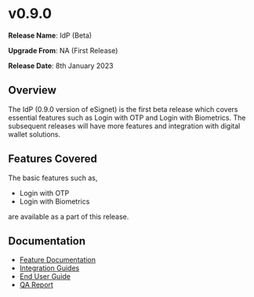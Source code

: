# v0.9.0

**Release Name**: IdP (Beta)

**Upgrade From**: NA (First Release)

**Release Date**: 8th January 2023

## Overview

The IdP (0.9.0 version of eSignet) is the first beta release which covers essential features such as Login with OTP and Login with Biometrics. The subsequent releases will have more features and integration with digital wallet solutions.

## Features Covered

The basic features such as,

* Login with OTP
* Login with Biometrics

are available as a part of this release.

## Documentation

* [Feature Documentation](../../overview/features/)
* [Integration Guides](../../integration/)
* [End User Guide](../../end-user-guide/)
* [QA Report](test-report/)
